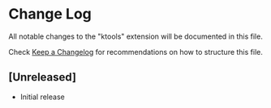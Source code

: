 # Change Log

All notable changes to the "ktools" extension will be documented in this file.

Check [Keep a Changelog](http://keepachangelog.com/) for recommendations on how to structure this file.

## [Unreleased]

- Initial release